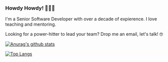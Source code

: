 ### Howdy Howdy! 👋👋👋

I'm a Senior Software Developer with over a decade of expierence. I love teaching and mentoring. 

Looking for a power-hitter to lead your team? Drop me an email, let's talk! 🤓

[![Anurag's github stats](https://github-readme-stats.vercel.app/api?username=GamesOfSummer)](https://github.com/anuraghazra/github-readme-stats)


[![Top Langs](https://github-readme-stats.vercel.app/api/top-langs/?username=GamesOfSummer)](https://github.com/anuraghazra/github-readme-stats)

<!--
**GamesOfSummer/GamesOfSummer** is a ✨ _special_ ✨ repository because its `README.md` (this file) appears on your GitHub profile.

Here are some ideas to get you started:

- 🔭 I’m currently working on ...
- 🌱 I’m currently learning ...
- 👯 I’m looking to collaborate on ...
- 🤔 I’m looking for help with ...
- 💬 Ask me about ...
- 📫 How to reach me: ...
- 😄 Pronouns: ...
- ⚡ Fun fact: ...
-->
